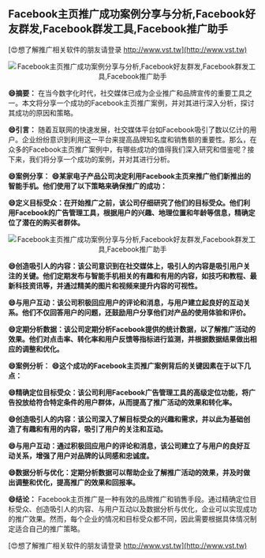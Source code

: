 ## **Facebook主页推广成功案例分享与分析,Facebook好友群发,Facebook群发工具,Facebook推广助手**

[😍想了解推广相关软件的朋友请登录 http://www.vst.tw](http://www.vst.tw)

 <center><img src="https://vst.tw/MP4/tuiguang/png/3.png" alt="Facebook主页推广成功案例分享与分析,Facebook好友群发,Facebook群发工具,Facebook推广助手"></center>

**😄摘要：**
在当今数字化时代，社交媒体已成为企业推广和品牌宣传的重要工具之一。本文将分享一个成功的Facebook主页推广案例，并对其进行深入分析，探讨其成功的原因和策略。

**😄引言：**
随着互联网的快速发展，社交媒体平台如Facebook吸引了数以亿计的用户。企业纷纷意识到利用这一平台来提高品牌知名度和销售额的重要性。那么，在众多的Facebook主页推广案例中，有哪些成功的值得我们深入研究和借鉴呢？接下来，我们将分享一个成功的案例，并对其进行分析。

**😄案例分享：**
**😄某家电子产品公司决定利用Facebook主页来推广他们新推出的智能手机。他们使用了以下策略来确保推广的成功：**

**😄定义目标受众：在开始推广之前，该公司仔细研究了他们的目标受众。他们利用Facebook的广告管理工具，根据用户的兴趣、地理位置和年龄等信息，精确定位了潜在的购买者群体。**

 <center><img src="https://vst.tw/MP4/tuiguang/png/3.png" alt="Facebook主页推广成功案例分享与分析,Facebook好友群发,Facebook群发工具,Facebook推广助手"></center>

**😄创造吸引人的内容：该公司意识到在社交媒体上，吸引人的内容是吸引用户关注的关键。他们定期发布与智能手机相关的有趣和有用的内容，如技巧和教程、最新科技资讯等，并通过精美的图片和视频来提升内容的可视性。**

**😄与用户互动：该公司积极回应用户的评论和消息，与用户建立起良好的互动关系。他们不仅回答用户的问题，还鼓励用户分享他们对产品的使用体验和评价。**

**😄定期分析数据：该公司定期分析Facebook提供的统计数据，以了解推广活动的效果。他们对点击率、转化率和用户反馈等指标进行监测，并根据数据结果做出相应的调整和优化。**

**😄案例分析：**
**😄这个成功的Facebook主页推广案例背后的关键因素在于以下几点：**

**😄精确定位目标受众：该公司利用Facebook广告管理工具的高级定位功能，将广告投放给符合特定条件的用户群体，从而提高了推广活动的效果和转化率。**

**😄创造吸引人的内容：该公司深入了解目标受众的兴趣和需求，并以此为基础创造了有趣和有用的内容，吸引了用户的关注和互动。**

**😄与用户互动：通过积极回应用户的评论和消息，该公司建立了与用户的良好互动关系，增强了用户对品牌的认同感和忠诚度。**

**😄数据分析与优化：定期分析数据可以帮助企业了解推广活动的效果，并及时做出调整和优化，提高推广的效果和回报率。**

**😄结论：**
Facebook主页推广是一种有效的品牌推广和销售手段。通过精确定位目标受众、创造吸引人的内容、与用户互动以及数据分析与优化，企业可以实现成功的推广效果。然而，每个企业的情况和目标受众都不同，因此需要根据具体情况制定适合自己的推广策略。

[😍想了解推广相关软件的朋友请登录 http://www.vst.tw](http://www.vst.tw)



